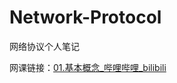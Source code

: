 # Network-Protocol
网络协议个人笔记

网课链接：[01.基本概念_哔哩哔哩_bilibili](https://www.bilibili.com/video/BV1Fy4y1Y7n6?p=1&vd_source=c96a3b535582d17a0b479355f0317d27)

